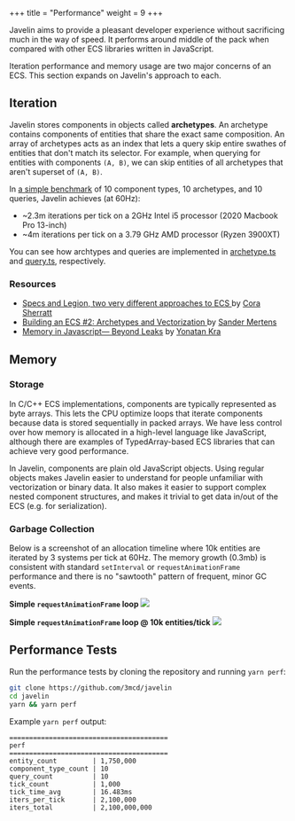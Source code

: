 +++
title = "Performance"
weight = 9
+++

Javelin aims to provide a pleasant developer experience without sacrificing much in the way of speed. It performs around middle of the pack when compared with other ECS libraries written in JavaScript.

Iteration performance and memory usage are two major concerns of an ECS. This section expands on Javelin's approach to each.

## Iteration

Javelin stores components in objects called **archetypes**. An archetype contains components of entities that share the exact same composition. An array of archetypes acts as an index that lets a query skip entire swathes of entities that don't match its selector. For example, when querying for entities with components `(A, B)`, we can skip entities of all archetypes that aren't superset of `(A, B)`.

In [a simple benchmark](https://github.com/3mcd/javelin/blob/master/packages/ecs/perf/perf.js) of 10 component types, 10 archetypes, and 10 queries, Javelin achieves (at 60Hz):

- ~2.3m iterations per tick on a 2GHz Intel i5 processor (2020 Macbook Pro 13-inch)
- ~4m iterations per tick on a 3.79 GHz AMD processor (Ryzen 3900XT)

You can see how archtypes and queries are implemented in [archetype.ts](https://github.com/3mcd/javelin/blob/master/packages/ecs/src/archetype.ts) and [query.ts](https://github.com/3mcd/javelin/blob/master/packages/ecs/src/query.ts), respectively.

### Resources

- [Specs and Legion, two very different approaches to ECS ](https://csherratt.github.io/blog/posts/specs-and-legion/) by [Cora Sherratt](https://github.com/csherratt)
- [Building an ECS #2: Archetypes and Vectorization
  ](https://medium.com/@ajmmertens/building-an-ecs-2-archetypes-and-vectorization-fe21690805f9) by [Sander Mertens](https://github.com/SanderMertens)
- [Memory in Javascript— Beyond Leaks](https://medium.com/walkme-engineering/memory-in-javascript-beyond-leaks-8c1d697c655c) by [Yonatan Kra](https://github.com/yonatankra)

## Memory

### Storage

In C/C++ ECS implementations, components are typically represented as byte arrays. This lets the CPU optimize loops that iterate components because data is stored sequentially in packed arrays. We have less control over how memory is allocated in a high-level language like JavaScript, although there are examples of TypedArray-based ECS libraries that can achieve very good performance.

In Javelin, components are plain old JavaScript objects. Using regular objects makes Javelin easier to understand for people unfamiliar with vectorization or binary data. It also makes it easier to support complex nested component structures, and makes it trivial to get data in/out of the ECS (e.g. for serialization).

### Garbage Collection

Below is a screenshot of an allocation timeline where 10k entities are iterated by 3 systems per tick at 60Hz. The memory growth (0.3mb) is consistent with standard `setInterval` or `requestAnimationFrame` performance and there is no "sawtooth" pattern of frequent, minor GC events.

**Simple `requestAnimationFrame` loop**
![](/perf-raf.png)

**Simple `requestAnimationFrame` loop @ 10k entities/tick**
![](/perf-raf-ecs.png)

## Performance Tests

Run the performance tests by cloning the repository and running `yarn perf`:

```bash
git clone https://github.com/3mcd/javelin
cd javelin
yarn && yarn perf
```

Example `yarn perf` output:

```
========================================
perf
========================================
entity_count         | 1,750,000
component_type_count | 10
query_count          | 10
tick_count           | 1,000
tick_time_avg        | 16.483ms
iters_per_tick       | 2,100,000
iters_total          | 2,100,000,000
```
